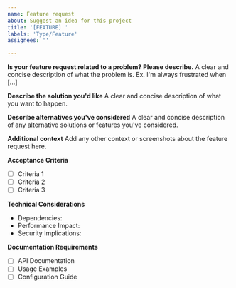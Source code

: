 ```yaml
---
name: Feature request
about: Suggest an idea for this project
title: '[FEATURE] '
labels: 'Type/Feature'
assignees: ''

---
```


**Is your feature request related to a problem? Please describe.**
A clear and concise description of what the problem is. Ex. I'm always frustrated when [...]

**Describe the solution you'd like**
A clear and concise description of what you want to happen.

**Describe alternatives you've considered**
A clear and concise description of any alternative solutions or features you've considered.

**Additional context**
Add any other context or screenshots about the feature request here.

**Acceptance Criteria**
- [ ] Criteria 1
- [ ] Criteria 2
- [ ] Criteria 3

**Technical Considerations**
- Dependencies:
- Performance Impact:
- Security Implications:

**Documentation Requirements**
- [ ] API Documentation
- [ ] Usage Examples
- [ ] Configuration Guide
